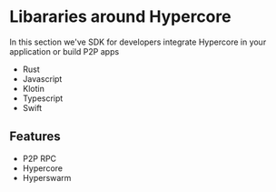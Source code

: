 # Libararies around Hypercore 

In this section we've SDK for developers integrate Hypercore in your application or build P2P apps

- Rust
- Javascript
- Klotin
- Typescript
- Swift

## Features

- P2P RPC
- Hypercore
- Hyperswarm

